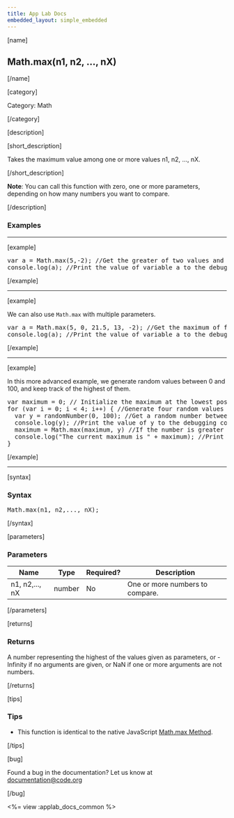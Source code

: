 ```yaml
---
title: App Lab Docs
embedded_layout: simple_embedded
---
```


[name]

## Math.max(n1, n2, ..., nX)

[/name]


[category]

Category: Math

[/category]

[description]

[short_description]

Takes the maximum value among one or more values n1, n2, ..., nX.

[/short_description]

**Note**: You can call this function with zero, one or more parameters, depending on how many numbers you want to compare.

[/description]

### Examples
____________________________________________________

[example]

<pre>
var a = Math.max(5,-2); //Get the greater of two values and store it in variable a
console.log(a); //Print the value of variable a to the debugging console, in this case "5"
</pre>

[/example]

____________________________________________________

[example]

We can also use `Math.max` with multiple parameters.
<pre>
var a = Math.max(5, 0, 21.5, 13, -2); //Get the maximum of five values and store it in variable a
console.log(a); //Print the value of variable a to the debugging console, in this case "21.5"
</pre>

[/example]

____________________________________________________

[example]

In this more advanced example, we generate random values between 0 and 100, and keep track of the highest of them.
<pre>
var maximum = 0; // Initialize the maximum at the lowest possible value
for (var i = 0; i < 4; i++) { //Generate four random values
  var y = randomNumber(0, 100); //Get a random number between 0 and 100 and store it in variable y
  console.log(y); //Print the value of y to the debugging console
  maximum = Math.max(maximum, y) //If the number is greater than our current maximum, it's the new maximum
  console.log("The current maximum is " + maximum); //Print the value of maximum to the debugging console
}
</pre>


[/example]

____________________________________________________

[syntax]

### Syntax
<pre>
Math.max(n1, n2,..., nX);
</pre>

[/syntax]

[parameters]

### Parameters

| Name  | Type | Required? | Description |
|-----------------|------|-----------|-------------|
| n1, n2,..., nX | number | No | One or more numbers to compare.  |

[/parameters]

[returns]

### Returns
A number representing the highest of the values given as parameters, or -Infinity if no arguments are given, or NaN if one or more arguments are not numbers.

[/returns]

[tips]

### Tips
- This function is identical to the native JavaScript [Math.max Method](https://developer.mozilla.org/en-US/docs/Web/JavaScript/Reference/Global_Objects/Math/max).

[/tips]

[bug]

Found a bug in the documentation? Let us know at documentation@code.org

[/bug]

<%= view :applab_docs_common %>
